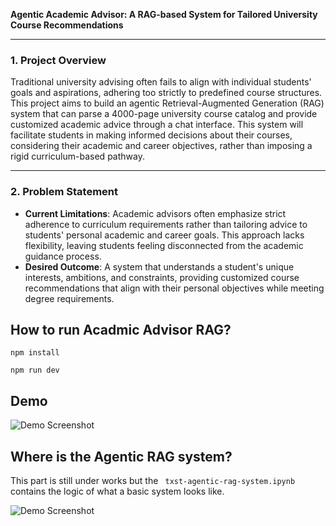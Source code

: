 **Agentic Academic Advisor: A RAG-based System for Tailored University Course Recommendations**

---

### 1. **Project Overview**

Traditional university advising often fails to align with individual students' goals and aspirations, adhering too strictly to predefined course structures. This project aims to build an agentic Retrieval-Augmented Generation (RAG) system that can parse a 4000-page university course catalog and provide customized academic advice through a chat interface. This system will facilitate students in making informed decisions about their courses, considering their academic and career objectives, rather than imposing a rigid curriculum-based pathway.

---

### 2. **Problem Statement**

- **Current Limitations**: Academic advisors often emphasize strict adherence to curriculum requirements rather than tailoring advice to students' personal academic and career goals. This approach lacks flexibility, leaving students feeling disconnected from the academic guidance process.
- **Desired Outcome**: A system that understands a student's unique interests, ambitions, and constraints, providing customized course recommendations that align with their personal objectives while meeting degree requirements.

## How to run Acadmic Advisor RAG? 

```npm install ```

``` npm run dev ```

## Demo

![Demo Screenshot](content/ss1)


## Where is the Agentic RAG system? 
This part is still under works but the ``` txst-agentic-rag-system.ipynb``` contains the logic of what a basic system looks like. 

![Demo Screenshot](ai-advisor.png)

